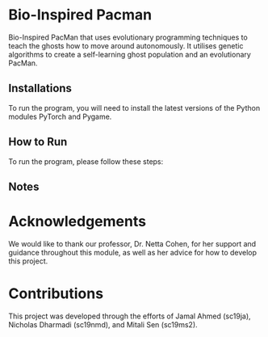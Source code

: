 # Bio-Inspired Pacman

Bio-Inspired PacMan that uses evolutionary programming techniques to teach the ghosts how to move around autonomously. It utilises genetic algorithms to create a self-learning ghost population and an evolutionary PacMan. 

## Installations

To run the program, you will need to install the latest versions of the Python modules PyTorch and Pygame.

## How to Run

To run the program, please follow these steps:


## Notes


# Acknowledgements

We would like to thank our professor, Dr. Netta Cohen, for her support and guidance throughout this module, as well as her advice for how to develop this project.

# Contributions
This project was developed through the efforts of Jamal Ahmed (sc19ja), Nicholas Dharmadi (sc19nmd), and Mitali Sen (sc19ms2). 